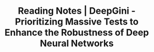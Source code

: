 ---
title: Reading Notes | DeepGini - Prioritizing Massive Tests to Enhance the Robustness of Deep Neural Networks
tags: 
- Test Case Prioritization (TCP)
categories:
- Reading
---